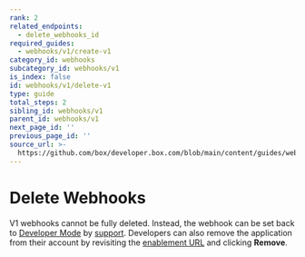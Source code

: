 ```yaml
---
rank: 2
related_endpoints:
  - delete_webhooks_id
required_guides:
  - webhooks/v1/create-v1
category_id: webhooks
subcategory_id: webhooks/v1
is_index: false
id: webhooks/v1/delete-v1
type: guide
total_steps: 2
sibling_id: webhooks/v1
parent_id: webhooks/v1
next_page_id: ''
previous_page_id: ''
source_url: >-
  https://github.com/box/developer.box.com/blob/main/content/guides/webhooks/v1/delete-v1.md
---
```

# Delete Webhooks

V1 webhooks cannot be fully deleted. Instead, the webhook can be set back to
[Developer Mode][dm] by [support][support]. Developers can also remove the
application from their account by revisiting the [enablement URL][eurl] and
clicking **Remove**.

[dm]: g://webhooks/v1/create-v1/#developer-mode
<!-- i18n-enable localize-links -->

[support]: https://support.box.com/hc/en-us/requests/new
<!-- i18n-disable localize-links -->

[eurl]: g://webhooks/v1/create-v1/#enabling-a-webhook